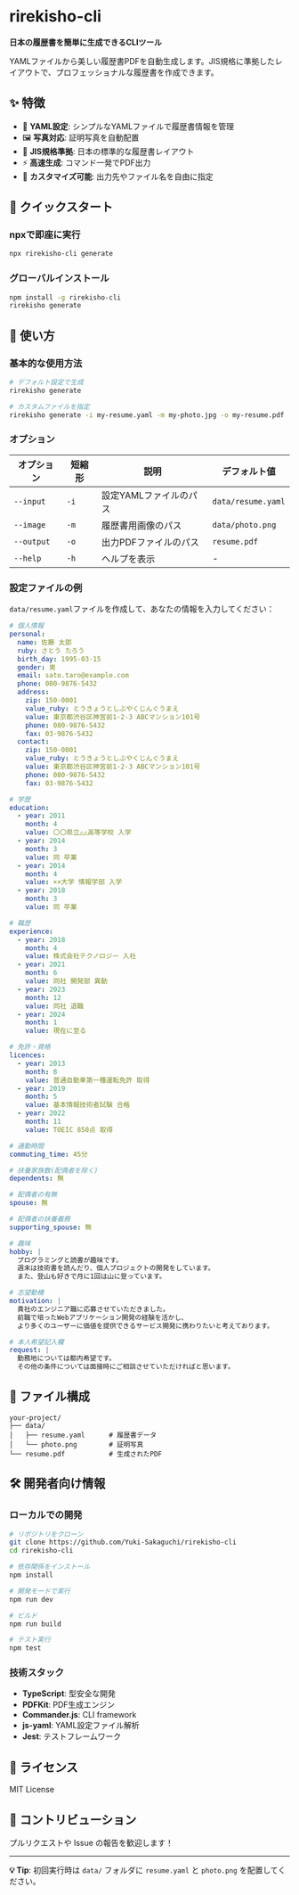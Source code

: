 # rirekisho-cli

**日本の履歴書を簡単に生成できるCLIツール**

YAMLファイルから美しい履歴書PDFを自動生成します。JIS規格に準拠したレイアウトで、プロフェッショナルな履歴書を作成できます。

## ✨ 特徴

- 📝 **YAML設定**: シンプルなYAMLファイルで履歴書情報を管理
- 🖼️ **写真対応**: 証明写真を自動配置
- 📐 **JIS規格準拠**: 日本の標準的な履歴書レイアウト
- ⚡ **高速生成**: コマンド一発でPDF出力
- 🔧 **カスタマイズ可能**: 出力先やファイル名を自由に指定

## 🚀 クイックスタート

### npxで即座に実行

```bash
npx rirekisho-cli generate
```

### グローバルインストール

```bash
npm install -g rirekisho-cli
rirekisho generate
```

## 📖 使い方

### 基本的な使用方法

```bash
# デフォルト設定で生成
rirekisho generate

# カスタムファイルを指定
rirekisho generate -i my-resume.yaml -m my-photo.jpg -o my-resume.pdf
```

### オプション

| オプション | 短縮形 | 説明 | デフォルト値 |
|-----------|--------|------|-------------|
| `--input` | `-i` | 設定YAMLファイルのパス | `data/resume.yaml` |
| `--image` | `-m` | 履歴書用画像のパス | `data/photo.png` |
| `--output` | `-o` | 出力PDFファイルのパス | `resume.pdf` |
| `--help` | `-h` | ヘルプを表示 | - |

### 設定ファイルの例

`data/resume.yaml`ファイルを作成して、あなたの情報を入力してください：

```yaml
# 個人情報
personal:
  name: 佐藤 太郎
  ruby: さとう たろう
  birth_day: 1995-03-15
  gender: 男
  email: sato.taro@example.com
  phone: 080-9876-5432
  address:
    zip: 150-0001
    value_ruby: とうきょうとしぶやくじんぐうまえ
    value: 東京都渋谷区神宮前1-2-3 ABCマンション101号
    phone: 080-9876-5432
    fax: 03-9876-5432
  contact:
    zip: 150-0001
    value_ruby: とうきょうとしぶやくじんぐうまえ
    value: 東京都渋谷区神宮前1-2-3 ABCマンション101号
    phone: 080-9876-5432
    fax: 03-9876-5432

# 学歴
education:
  - year: 2011
    month: 4
    value: 〇〇県立△△高等学校 入学
  - year: 2014
    month: 3
    value: 同 卒業
  - year: 2014
    month: 4
    value: ××大学 情報学部 入学
  - year: 2018
    month: 3
    value: 同 卒業

# 職歴
experience:
  - year: 2018
    month: 4
    value: 株式会社テクノロジー 入社
  - year: 2021
    month: 6
    value: 同社 開発部 異動
  - year: 2023
    month: 12
    value: 同社 退職
  - year: 2024
    month: 1
    value: 現在に至る

# 免許・資格
licences:
  - year: 2013
    month: 8
    value: 普通自動車第一種運転免許 取得
  - year: 2019
    month: 5
    value: 基本情報技術者試験 合格
  - year: 2022
    month: 11
    value: TOEIC 850点 取得

# 通勤時間
commuting_time: 45分

# 扶養家族数(配偶者を除く)
dependents: 無

# 配偶者の有無
spouse: 無

# 配偶者の扶養義務
supporting_spouse: 無

# 趣味
hobby: |
  プログラミングと読書が趣味です。
  週末は技術書を読んだり、個人プロジェクトの開発をしています。
  また、登山も好きで月に1回は山に登っています。

# 志望動機
motivation: |
  貴社のエンジニア職に応募させていただきました。
  前職で培ったWebアプリケーション開発の経験を活かし、
  より多くのユーザーに価値を提供できるサービス開発に携わりたいと考えております。

# 本人希望記入欄
request: |
  勤務地については都内希望です。
  その他の条件については面接時にご相談させていただければと思います。
```

## 📁 ファイル構成

```
your-project/
├── data/
│   ├── resume.yaml      # 履歴書データ
│   └── photo.png        # 証明写真
└── resume.pdf           # 生成されたPDF
```

## 🛠️ 開発者向け情報

### ローカルでの開発

```bash
# リポジトリをクローン
git clone https://github.com/Yuki-Sakaguchi/rirekisho-cli
cd rirekisho-cli

# 依存関係をインストール
npm install

# 開発モードで実行
npm run dev

# ビルド
npm run build

# テスト実行
npm test
```

### 技術スタック

- **TypeScript**: 型安全な開発
- **PDFKit**: PDF生成エンジン
- **Commander.js**: CLI framework
- **js-yaml**: YAML設定ファイル解析
- **Jest**: テストフレームワーク

## 📝 ライセンス

MIT License

## 🤝 コントリビューション

プルリクエストや Issue の報告を歓迎します！

---

**💡 Tip**: 初回実行時は `data/` フォルダに `resume.yaml` と `photo.png` を配置してください。